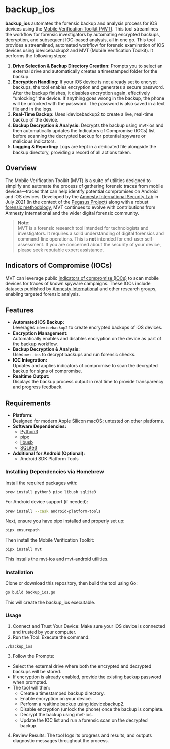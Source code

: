 # backup_ios

**backup_ios** automates the forensic backup and analysis process for iOS devices using the [Mobile Verification Toolkit (MVT)](https://github.com/mvt-project/mvt). This tool streamlines the workflow for forensic investigators by automating encrypted backups, decryption, and subsequent IOC-based analysis, all in one go. This tool provides a streamlined, automated workflow for forensic examination of iOS devices using idevicebackup2 and MVT (Mobile Verification Toolkit). It performs the following steps:
1.	**Drive Selection & Backup Directory Creation:** Prompts you to select an external drive and automatically creates a timestamped folder for the backup.
2.	**Encryption Handling:** If your iOS device is not already set to encrypt backups, the tool enables encryption and generates a secure password. After the backup finishes, it disables encryption again, effectively “unlocking” the device. If anything goes wrong in the backup, the phone will be unlocked with the password. The password is also saved in a text file and in the logs. 
3.	**Real-Time Backup:** Uses idevicebackup2 to create a live, real-time backup of the device.
4.	**Backup Decryption & Analysis:** Decrypts the backup using mvt-ios and then automatically updates the Indicators of Compromise (IOCs) list before scanning the decrypted backup for potential spyware or malicious indicators.
5.	**Logging & Reporting:** Logs are kept in a dedicated file alongside the backup directory, providing a record of all actions taken.


## Overview

The Mobile Verification Toolkit (MVT) is a suite of utilities designed to simplify and automate the process of gathering forensic traces from mobile devices—traces that can help identify potential compromises on Android and iOS devices. Developed by the [Amnesty International Security Lab](https://securitylab.amnesty.org) in July 2021 (in the context of the [Pegasus Project](https://forbiddenstories.org/about-the-pegasus-project/)) along with a robust [forensic methodology](https://www.amnesty.org/en/latest/research/2021/07/forensic-methodology-report-how-to-catch-nso-groups-pegasus/), MVT continues to evolve with contributions from Amnesty International and the wider digital forensic community.

> **Note:**  
> MVT is a forensic research tool intended for technologists and investigators. It requires a solid understanding of digital forensics and command-line operations. This is **not** intended for end-user self-assessment. If you are concerned about the security of your device, please seek reputable expert assistance.

## Indicators of Compromise (IOCs)

MVT can leverage public [indicators of compromise (IOCs)](https://github.com/mvt-project/mvt-indicators) to scan mobile devices for traces of known spyware campaigns. These IOCs include datasets published by [Amnesty International](https://github.com/AmnestyTech/investigations/) and other research groups, enabling targeted forensic analysis.

## Features

- **Automated iOS Backup:**  
  Leverages `idevicebackup2` to create encrypted backups of iOS devices.
- **Encryption Management:**  
  Automatically enables and disables encryption on the device as part of the backup workflow.
- **Backup Decryption & Analysis:**  
  Uses `mvt-ios` to decrypt backups and run forensic checks.
- **IOC Integration:**  
  Updates and applies indicators of compromise to scan the decrypted backup for signs of compromise.
- **Realtime Output:**  
  Displays the backup process output in real time to provide transparency and progress feedback.

## Requirements

- **Platform:**  
  Designed for modern Apple Silicon macOS; untested on other platforms.
- **Software Dependencies:**  
  - [Python3](https://www.python.org/)
  - [pipx](https://github.com/pipxproject/pipx)
  - [libusb](https://libusb.info/)
  - [SQLite3](https://www.sqlite.org/index.html)
- **Additional for Android (Optional):**  
  - Android SDK Platform Tools

### Installing Dependencies via Homebrew

Install the required packages with:

```bash
brew install python3 pipx libusb sqlite3
```

For Android device support (if needed):
```bash
brew install --cask android-platform-tools
```

Next, ensure you have pipx installed and properly set up:
```bash
pipx ensurepath
```

Then install the Mobile Verification Toolkit:
```bash
pipx install mvt
```

This installs the mvt-ios and mvt-android utilities.

### Installation
Clone or download this repository, then build the tool using Go:
```bash
go build backup_ios.go
```
This will create the backup_ios executable.


### Usage
1. Connect and Trust Your Device: Make sure your iOS device is connected and trusted by your computer.
2. Run the Tool: Execute the command:

```bash
./backup_ios
```

3. Follow the Prompts:
* Select the external drive where both the encrypted and decrypted backups will be stored.
* If encryption is already enabled, provide the existing backup password when prompted.
* The tool will then:
  * Create a timestamped backup directory.
  * Enable encryption on your device.
  * Perform a realtime backup using idevicebackup2.
  * Disable encryption (unlock the phone) once the backup is complete.
  * Decrypt the backup using mvt-ios.
  * Update the IOC list and run a forensic scan on the decrypted backup.

4. Review Results:
The tool logs its progress and results, and outputs diagnostic messages throughout the process.
